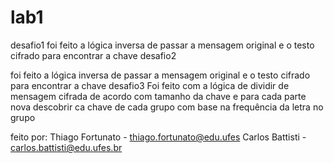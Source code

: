 # lab1
desafio1
foi feito a lógica inversa de passar a mensagem original e o testo cifrado para encontrar a chave
desafio2 

foi feito a lógica inversa de passar a mensagem original e o testo cifrado para encontrar a chave
desafio3
Foi feito com a lógica de dividir de mensagem cifrada de acordo com tamanho da chave e para cada parte nova descobrir ca chave de cada grupo com base na frequência da letra no grupo


feito por:
Thiago Fortunato - thiago.fortunato@edu.ufes
Carlos Battisti - carlos.battisti@edu.ufes.br